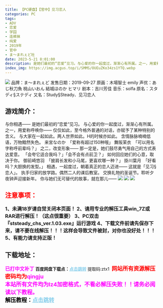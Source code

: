 ```yaml
---
title: 【PC硬盘】【官中】见习恋人
categories: PC
tags:
- ADV
- 恋爱
- 学园
- 连裤袜
- 纯爱
- 2019年
- 官中
- ま～まれぇど社
date: 2023-5-21 8:01:00
description: 是她们最初的“恋爱“见习。与心爱的你一起度过，渐渐心有所属。之一，用爱称呼唤你——仅仅如此，至今格外普通的对话，亦赋予了某种特别的含义。
index_img: https://img.acgus.top/i/SMMS/OUEuZKo34zs1YTQ.webp
---
```

![](https://img.acgus.top/i/SMMS/OUEuZKo34zs1YTQ.webp)
品牌：ま～まれぇど
发售日期：2019-09-27
原画：木場智士 emily
声优：あじ秋刀魚 桃山いおん 結城ほのか ヒマリ
剧本：吉川芳佳
音乐：solfa
原名：スタディ§ステディ
又名：Study§Steady、见习恋人

## 游戏简介：
与你相遇——
是她们最初的“恋爱“见习。
与心爱的你一起度过，渐渐心有所属。
之一，用爱称呼唤你——
仅仅如此，至今格外普通的对话，亦赋予了某种特别的含义。
与大家在一起如此。两人世界如此。H的时候亦如此。
含情脉脉喃喃低语，万物黯然失色。
来宮なのか　「爱称有超过150种哦」
舞阪茉衣　「可以用名字称呼前辈吗？」
之二，改变形象——
那一定是，她们鼓尽勇气用自己的方式表达爱意。
「会夸它适合我吗？」「会不会有点前卫？」
如何回应她们的心意，取决于你。
御前崎悠羽　「披肩长发和小马尾，更喜欢哪一种？」
掛川葉月　「好看吗？大胆换的发型。」
相遇，一起度过，朝着真正的恋人迈进——
这就是「见习§恋人」。
执手归家的放学路。偶然二人的课后教室。
交换礼物的圣诞节。聆听夕夜钟声迎接新年。
你与她们无可替代的故事，就在那儿——
![](https://img.acgus.top/i/SMMS/DWTbki1GseUjfSy.webp)
![](https://img.acgus.top/i/SMMS/xTMQicb6tAHLK3g.webp)
![](https://img.acgus.top/i/SMMS/r1dKM4GA6CcuN2b.webp)






## <font color=#FF0000 >注意事项：</font>
<font size=3><b>1、未满18岁请自觉关闭本页面！
2、请用专业的解压工具win_7Z或RAR进行解压！（这点很重要）
3、PC双击『ststeady_chs_ver.1.03.exe』运行游戏
4、下载文件前请先保存下来，请不要在线解压！！！这样会导致文件被封，对你也没好处！！！
5、有能力请支持正版！</b></font>

## 下载地址：
<font color=#FF00FF size=3><b>已打中文补丁</b></font>
<b>百度网盘下载点：</b><a href="https://pan.baidu.com/s/1VM35BlyYzVhwtiwowY6fRg?pwd=ztx1" style="color: #87CEEB;"><b>点击跳转</b></a> 提取码:ztx1
<a style="padding: 0" href="https://post.qingju.org/AD/"><img style="max-width:100%" src="https://img.acgus.top/i/2024/07/478f689b8021d8d499ab43d21acf137a.gif" alt=""></a>
<b><font color=#FF0000 size=4>网站所有资源解压密码均为</b></font><b><font color=#FF00FF size=4>qingju</font><font color=#FF0000 ></font></b><br><b><font color=#FF00FF size=4>本站所有文件均为lz4加密格式，不看必解压失败！！请务必阅读以下教程。</b></font><br><b><font color=#000 size=4>解压教程：</b><a href="https://post.qingju.org/tutorial/000/" style="color: #87CEEB;"><b>点击跳转</b></a>